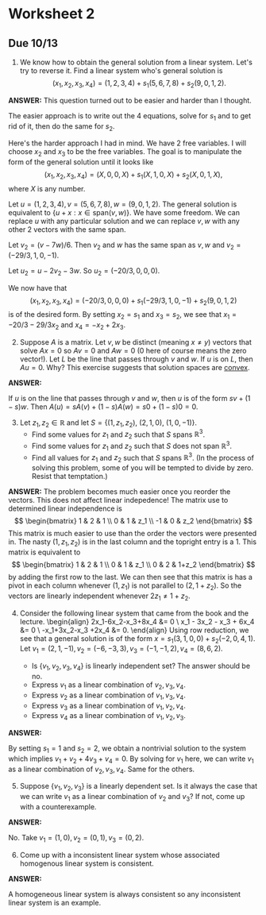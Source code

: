 # Worksheet 2
## Due 10/13


1. We know how to obtain the general solution from a linear system. Let's try
   to reverse it. Find a linear system who's general solution is
   $$
    (x_1,x_2,x_3,x_4) = (1,2,3,4) + s_1(5,6,7,8) + s_2(9,0,1,2).
   $$

**ANSWER:**
This question turned out to be easier and harder than I thought.

The easier approach is to write out the 4 equations, solve for $s_1$ and to get
rid of it, then do the same for $s_2$.

Here's the harder approach I had in mind. We have 2 free variables. I will
choose $x_2$ and $x_3$ to be the free variables. The goal is to manipulate the
form of the general solution until it looks like
$$
(x_1,x_2,x_3,x_4)=(X,0,0,X)+s_1(X,1,0,X)+s_2(X,0,1,X),
$$
where $X$ is any number.

Let $u=(1,2,3,4), v=(5,6,7,8), w=(9,0,1,2)$. The general solution is equivalent
to $\{u+x: x\in \text{span}(v,w)\}$. We have some freedom. We can replace $u$
with any particular solution and we can replace $v,w$ with any other 2 vectors
with the same span.

Let $v_2=(v-7w)/6$. Then $v_2$ and $w$ has the same span as
$v,w$ and $v_2=(-29/3,1,0,-1)$.

Let $u_2=u-2v_2-3w$. So $u_2=(-20/3,0,0,0)$.

We now have that
$$
(x_1,x_2,x_3,x_4)=(-20/3,0,0,0)+s_1(-29/3,1,0,-1)+s_2(9,0,1,2)
$$
is of the desired form. By setting $x_2=s_1$ and $x_3=s_2$, we see that
$x_1=-20/3-29/3x_2$ and $x_4=-x_2+2x_3$.

2. Suppose $A$ is a matrix. Let $v,w$ be distinct (meaning $x\neq y$) vectors
   that solve $Ax=0$ so $Av=0$ and $Aw=0$ ($0$ here of course means the zero
   vector!). Let $L$ be the line that passes through $v$ and $w$. If $u$ is on
   $L$, then $Au=0$. Why? This exercise suggests that solution spaces are
   [convex](https://en.wikipedia.org/wiki/Convex_set).

**ANSWER:**

If $u$ is on the line that passes through $v$ and $w$, then $u$ is of the form
$sv+(1-s)w$. Then $A(u)=sA(v)+(1-s)A(w)=s0+(1-s)0=0$.

3. Let $z_1,z_2\in \mathbb{R}$ and let $S=\{(1,z_1,z_2)$, $(2,1,0)$,
   $(1,0,-1)\}$.
   * Find some values for $z_1$ and $z_2$ such that $S$ spans $\mathbb{R}^3$.
   * Find some values for $z_1$ and $z_2$ such that $S$ does not span $\mathbb{R}^3$.
   * Find all values for $z_1$ and $z_2$ such that $S$ spans $\mathbb{R}^3$.
   (In the process of solving this problem, some of you will be tempted to
   divide by zero. Resist that temptation.)

**ANSWER:**
The problem becomes much easier once you reorder the vectors. This does not affect
linear indepedence! The matrix use to determined linear independence is
$$
\begin{bmatrix}
1 & 2 & 1 \\
0 & 1 & z_1 \\
-1 & 0 & z_2
\end{bmatrix}
$$
This matrix is much easier to use than the order the vectors were presented in.
The nasty $(1,z_1,z_2)$ is in the last column and the topright entry is a 1.
This matrix is equivalent to
$$
\begin{bmatrix}
1 & 2 & 1 \\
0 & 1 & z_1 \\
0 & 2 & 1+z_2
\end{bmatrix}
$$
by adding the first row to the last. We can then see that this matrix is has a
pivot in each column whenever $(1,z_1)$ is not parallel to $(2,1+z_2)$. So the
vectors are linearly independent whenever $2z_1\neq 1+z_2$.


4. Consider the following linear system that came from the book and the
   lecture.
   \begin{align}
   2x_1-6x_2-x_3+8x_4 &= 0 \\
   x_1 - 3x_2 - x_3 + 6x_4 &= 0 \\
   -x_1+3x_2-x_3 +2x_4 &= 0.
   \end{align}
   Using row reduction, we see that a general solution is of the form
   $x=s_1(3,1,0,0)+s_2(-2,0,4,1)$. Let $v_1=(2,1,-1), v_2=(-6,-3,3),
   v_3=(-1,-1,2), v_4=(8,6,2)$.

   * Is $\{v_1,v_2,v_3,v_4\}$ is linearly independent set? The answer should be
     no.
   * Express $v_1$ as a linear combination of $v_2,v_3,v_4$.
   * Express $v_2$ as a linear combination of $v_1,v_3,v_4$.
   * Express $v_3$ as a linear combination of $v_1,v_2,v_4$.
   * Express $v_4$ as a linear combination of $v_1,v_2,v_3$.

**ANSWER:**

By setting $s_1=1$ and $s_2=2$, we obtain a nontrivial solution to the system
which implies $v_1+v_2+4v_3+v_4=0$. By solving for $v_1$ here, we can write
$v_1$ as a linear combination of $v_2,v_3,v_4$. Same for the others.


5. Suppose $\{v_1,v_2,v_3\}$ is a linearly dependent set. Is it always the case
   that we can write $v_1$ as a linear combination of $v_2$ and $v_3$? If not,
   come up with a counterexample.

**ANSWER:**

No. Take $v_1=(1,0), v_2=(0,1), v_3=(0,2)$.

6. Come up with a inconsistent linear system whose associated homogenous linear
   system is consistent.

**ANSWER:**

A homogeneous linear system is always consistent so any inconsistent linear
system is an example.
